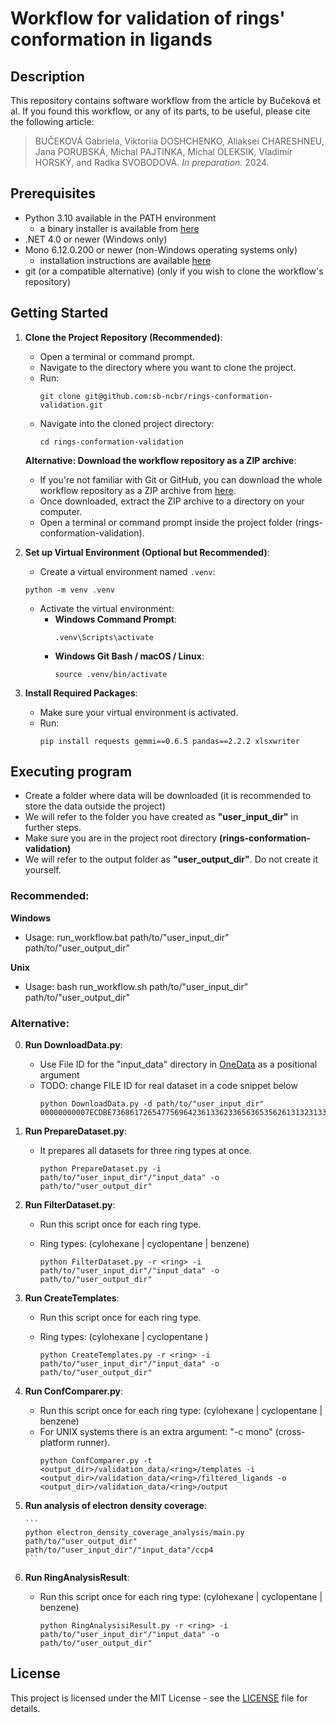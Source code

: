 # Workflow for validation of rings' conformation in ligands

## Description
This repository contains software workflow from the article by Bučeková et al. If you found this workflow, or any of its parts, to be useful, please cite the following article:

>BUČEKOVÁ Gabriela, Viktoriia DOSHCHENKO, Aliaksei CHARESHNEU, Jana PORUBSKÁ, Michal PAJTINKA, Michal OLEKSIK, Vladimír HORSKÝ, and Radka SVOBODOVÁ. *In preparation*. 2024.

## Prerequisites
- Python 3.10 available in the PATH environment
  - a binary installer is available from [here](https://www.python.org/downloads/release/python-31011/)
- .NET 4.0 or newer (Windows only)
- Mono 6.12.0.200 or newer (non-Windows operating systems only)
  - installation instructions are available [here](https://www.mono-project.com/download/stable)
- git (or a compatible alternative) (only if you wish to clone the workflow's repository)

## Getting Started

1. **Clone the Project Repository (Recommended)**:
   - Open a terminal or command prompt.
   - Navigate to the directory where you want to clone the project.
   - Run:
     ```
     git clone git@github.com:sb-ncbr/rings-conformation-validation.git
     ```
   - Navigate into the cloned project directory:
     ```
     cd rings-conformation-validation
     ```
   
   **Alternative: Download the workflow repository as a ZIP archive**:
   - If you're not familiar with Git or GitHub, you can download the whole workflow repository as a ZIP archive from [here](https://github.com/sb-ncbr/rings-conformation-validation/archive/refs/heads/main.zip).
   - Once downloaded, extract the ZIP archive to a directory on your computer.
   - Open a terminal or command prompt inside the project folder (rings-conformation-validation).

2. **Set up Virtual Environment (Optional but Recommended)**:
    - Create a virtual environment named `.venv`:
     ```
     python -m venv .venv
     ```
   - Activate the virtual environment:
     - **Windows Command Prompt**:
       ```
       .venv\Scripts\activate
       ```
     - **Windows Git Bash / macOS / Linux**:
       ```
       source .venv/bin/activate
       ```

3. **Install Required Packages**:
   - Make sure your virtual environment is activated.
   - Run:
     ```
     pip install requests gemmi==0.6.5 pandas==2.2.2 xlsxwriter

     ```

## Executing program

- Create a folder where data will be downloaded (it is recommended to store the data outside the project)
- We will refer to the folder you have created as **"user_input_dir"** in further steps.
- Make sure you are in the project root directory **(rings-conformation-validation)**
- We will refer to the output folder as **"user_output_dir"**. Do not create it yourself.

### Recommended:
**Windows**
- Usage: run_workflow.bat path/to/"user_input_dir" path/to/"user_output_dir"

**Unix**
- Usage: bash run_workflow.sh path/to/"user_input_dir" path/to/"user_output_dir"

### Alternative:

0. **Run DownloadData.py**:
    - Use File ID for the "input_data" directory in [OneData](https://doi.org/10.58074/hy79-qc22) as a positional argument
    - TODO: change FILE ID for real dataset in a code snippet below
        ```
        python DownloadData.py -d path/to/"user_input_dir" 00000000007ECDBE736861726547756964236133623365636535626131323133323532303238353237323438623439316133636864663563233432653234313133616330396634323834666630656235313763306539656131636865613232233630363962316339633839646164616332666562373139383633633437653639636862623462
        ```

1. **Run PrepareDataset.py**:
      - It prepares all datasets for three ring types at once.
        ```
        python PrepareDataset.py -i path/to/"user_input_dir"/"input_data" -o path/to/"user_output_dir"
        ```
2. **Run FilterDataset.py**:
    - Run this script once for each ring type.
    - Ring types: (cylohexane | cyclopentane | benzene)

        ```
        python FilterDataset.py -r <ring> -i path/to/"user_input_dir"/"input_data" -o path/to/"user_output_dir"
        ```
3. **Run CreateTemplates**:
    - Run this script once for each ring type.
    - Ring types: (cylohexane | cyclopentane )

        ```
        python CreateTemplates.py -r <ring> -i path/to/"user_input_dir"/"input_data" -o path/to/"user_output_dir"
        ```
4. **Run ConfComparer.py**:
    - Run this script once for each ring type: (cylohexane | cyclopentane | benzene)
    - For UNIX systems there is an extra argument: "-c mono" (cross-platform runner).
        ```
        python ConfComparer.py -t <output_dir>/validation_data/<ring>/templates -i <output_dir>/validation_data/<ring>/filtered_ligands -o <output_dir>/validation_data/<ring>/output
        ```

 5. **Run analysis of electron density coverage**:
   
        ```
        python electron_density_coverage_analysis/main.py path/to/"user_output_dir" path/to/"user_input_dir"/"input_data"/ccp4
        ```
6. **Run RingAnalysisResult**:
    - Run this script once for each ring type: (cylohexane | cyclopentane | benzene)

        ```
        python RingAnalysisiResult.py -r <ring> -i path/to/"user_input_dir"/"input_data" -o path/to/"user_output_dir"
        ```

## License
This project is licensed under the MIT License - see the [LICENSE](https://github.com/sb-ncbr/rings-conformation-validation/blob/main/LICENSE) file for details.
